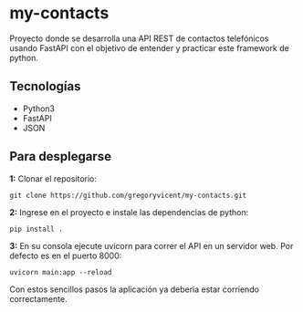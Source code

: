 # my-contacts
Proyecto donde se desarrolla una API REST de contactos telefónicos usando FastAPI con el objetivo de entender y practicar este framework de python.

## Tecnologías
- Python3
- FastAPI
- JSON

## Para desplegarse
**1:** Clonar el repositorio: 
 ```
 git clone https://github.com/gregoryvicent/my-contacts.git
 ```

**2:** Ingrese en el proyecto e instale las dependencias de python:
```
pip install .
```

**3:** En su consola ejecute uvicorn para correr el API en un servidor web. Por defecto es en el puerto 8000:
```
uvicorn main:app --reload
```

Con estos sencillos pasos la aplicación ya debería estar corriendo correctamente.
